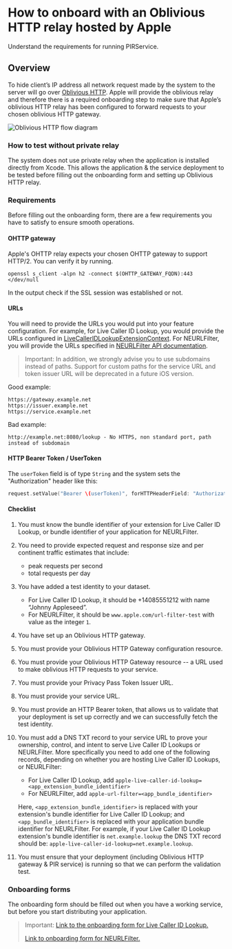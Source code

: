 # How to onboard with an Oblivious HTTP relay hosted by Apple

Understand the requirements for running PIRService.

## Overview

To hide client’s IP address all network request made by the system to the server will go over
[Oblivious HTTP](https://www.rfc-editor.org/rfc/rfc9458). Apple will provide the oblivious relay and therefore there is
a required onboarding step to make sure that Apple’s oblivious HTTP relay has been configured to forward requests to
your chosen oblivious HTTP gateway.

![Oblivious HTTP flow diagram](oblivious-http.png)

### How to test without private relay

The system does not use private relay when the application is installed directly from Xcode. This allows the
application & the service deployment to be tested before filling out the onboarding form and setting up Oblivious HTTP
relay.


### Requirements

Before filling out the onboarding form, there are a few requirements you have to satisfy to ensure smooth operations.

#### OHTTP gateway

Apple's OHTTP relay expects your chosen OHTTP gateway to support HTTP/2. You can verify it by running.
```
openssl s_client -alpn h2 -connect $(OHTTP_GATEWAY_FQDN):443 </dev/null
```
In the output check if the SSL session was established or not.

#### URLs
You will need to provide the URLs you would put into your feature configuration. For example, for Live Caller ID Lookup, you would provide the URLs configured in 
[LiveCallerIDLookupExtensionContext](https://developer.apple.com/documentation/identitylookup/livecalleridlookupextensioncontext). For NEURLFilter, you will provide the URLs specified in [NEURLFilter API documentation](https://developer.apple.com/documentation/networkextension/neurlfiltermanager).

> Important: In addition, we strongly advise you to use subdomains instead of paths. Support for custom paths for the
> service URL and token issuer URL will be deprecated in a future iOS version.

Good example:
```
https://gateway.example.net
https://issuer.example.net
https://service.example.net
```

Bad example:
```
http://example.net:8080/lookup - No HTTPS, non standard port, path instead of subdomain
```

#### HTTP Bearer Token / UserToken
The `userToken` field is of type `String` and the system sets the "Authorization" header like this:
```swift
request.setValue("Bearer \(userToken)", forHTTPHeaderField: "Authorization")
```

#### Checklist

1. You must know the bundle identifier of your extension for Live Caller ID Lookup, or bundle identifier of your application for NEURLFilter.
2. You need to provide expected request and response size and per continent traffic estimates that include:
    * peak requests per second
    * total requests per day
3. You have added a test identity to your dataset. 
    * For Live Caller ID Lookup, it should be +14085551212 with name “Johnny Appleseed”.
    * For NEURLFilter, it should be `www.apple.com/url-filter-test` with value as the integer `1`.
4. You have set up an Oblivious HTTP gateway.
5. You must provide your Oblivious HTTP Gateway configuration resource.
6. You must provide your Oblivious HTTP Gateway resource -- a URL used to make oblivious HTTP requests to your service.
7. You must provide your Privacy Pass Token Issuer URL.
8. You must provide your service URL.
9. You must provide an HTTP Bearer token, that allows us to validate that your deployment is set up correctly and we can
   successfully fetch the test identity.
10. You must add a DNS TXT record to your service URL to prove your ownership, control, and intent to serve Live Caller
    ID Lookups or NEURLFilter. More specifically you need to add one of the following records, depending on whether you are hosting 
    Live Caller ID Lookups, or NEURLFilter:
    * For Live Caller ID Lookup, add `apple-live-caller-id-lookup=<app_extension_bundle_identifier>`
    * For NEURLFilter, add `apple-url-filter=<app_bundle_identifier>`

    Here, `<app_extension_bundle_identifier>` is replaced with your extension's bundle identifier for Live Caller ID Lookup; and `<app_bundle_identifier>` is replaced with your application bundle identifier for NEURLFilter. For example, if your Live Caller ID Lookup 
    extension's bundle identifier is `net.example.lookup` the DNS TXT record should be: `apple-live-caller-id-lookup=net.example.lookup`.
11. You must ensure that your deployment (including Oblivious HTTP gateway & PIR service) is running so that we can
    perform the validation test.

### Onboarding forms

The onboarding form should be filled out when you have a working service, but before you start distributing your
application.

> Important: 
> [Link to the onboarding form for Live Caller ID Lookup.](https://developer.apple.com/contact/request/live-caller-id-lookup/)
>
> [Link to onboarding form for NEURLFilter.](https://developer.apple.com/contact/request/network-extension-url-filter)

